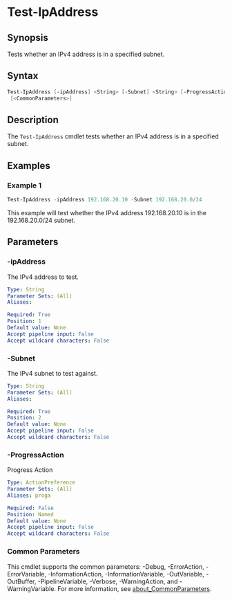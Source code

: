 # Test-IpAddress

## Synopsis

Tests whether an IPv4 address is in a specified subnet.

## Syntax

```powershell
Test-IpAddress [-ipAddress] <String> [-Subnet] <String> [-ProgressAction <ActionPreference>]
 [<CommonParameters>]
```

## Description

The `Test-IpAddress` cmdlet tests whether an IPv4 address is in a specified subnet.

## Examples

### Example 1

```powershell
Test-IpAddress -ipAddress 192.168.20.10 -Subnet 192.168.20.0/24
```

This example will test whether the IPv4 address 192.168.20.10 is in the 192.168.20.0/24 subnet.

## Parameters

### -ipAddress

The IPv4 address to test.

```yaml
Type: String
Parameter Sets: (All)
Aliases:

Required: True
Position: 1
Default value: None
Accept pipeline input: False
Accept wildcard characters: False
```

### -Subnet

The IPv4 subnet to test against.

```yaml
Type: String
Parameter Sets: (All)
Aliases:

Required: True
Position: 2
Default value: None
Accept pipeline input: False
Accept wildcard characters: False
```

### -ProgressAction

Progress Action

```yaml
Type: ActionPreference
Parameter Sets: (All)
Aliases: proga

Required: False
Position: Named
Default value: None
Accept pipeline input: False
Accept wildcard characters: False
```

### Common Parameters

This cmdlet supports the common parameters: -Debug, -ErrorAction, -ErrorVariable, -InformationAction, -InformationVariable, -OutVariable, -OutBuffer, -PipelineVariable, -Verbose, -WarningAction, and -WarningVariable. For more information, see [about_CommonParameters](http://go.microsoft.com/fwlink/?LinkID=113216).
